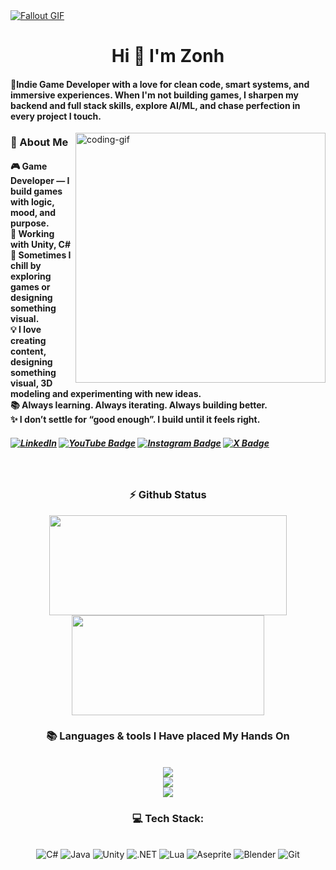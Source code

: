 <a href="https://cdna.artstation.com/p/assets/images/images/025/965/386/original/lennart-butz-idea5anim4.gif?1587480606">
  <img src="https://cdna.artstation.com/p/assets/images/images/025/965/386/original/lennart-butz-idea5anim4.gif?1587480606" alt="Fallout GIF" style="width:auto; height:auto"/>
</a>

<h1 align="center">Hi 👾 I'm Zonh</h1>
<h4 align="left">🌟Indie Game Developer with a love for clean code, smart systems, and immersive experiences.
When I'm not building games, I sharpen my backend and full stack skills, explore AI/ML, and chase perfection in every project I touch.</h4>

<img align="right" alt="coding-gif" width="400" src="https://github.com/JoshuaThadi/JoshuaThadi/blob/main/transparent_gitgif.gif">
<h3>💫 About Me</h3>
  <div align="left">
    <h4>
🎮 Game Developer — I build games with logic, mood, and purpose.</br>
🔧 Working with Unity, C#</br>
🧩 Sometimes I chill by exploring games or designing something visual.</br>
💡 I love creating content, designing something visual, 3D modeling and experimenting with new ideas.</br>
📚 Always learning. Always iterating. Always building better.</br>
✨ I don’t settle for “good enough”. I build until it feels right.</br>
  </h4>
</div>

<div align="left"> 
  <h5> 
    <a href="https://www.linkedin.com/in/maksym-dudka-a76424334" target="_blank">
    <img src="https://img.shields.io/badge/LinkedIn-0077B5?style=for-the-badge&logo=linkedin&logoColor=white" alt="LinkedIn" /></a>
    <a href="hhttps://www.youtube.com/@zonh_off" target="_blank">
    <img src="https://img.shields.io/badge/YouTube-ff3040?style=for-the-badge&logo=youtube&logoColor=ECEFF4" alt="YouTube Badge"></a>
    <a href="https://www.instagram.com/zonh_exe" target="_blank">
    <img src="https://img.shields.io/badge/Instagram-fc1375?style=for-the-badge&instagram&logoColor=white&labelColor=ECEFF4" alt="Instagram Badge"></a>
    <a href="https://www.x.com/zonh_exe" target="_blank">
    <img src="https://img.shields.io/badge/X(Twitter)-505050?style=for-the-badge&x&logoColor=white&labelColor=ECEFF4" alt="X Badge"></a>
  </h5>
</div>
<br/>

<h3 align="center">⚡ Github Status</h3>
<div align="center">
  <img width="380" height="160" src = "https://github-readme-stats.vercel.app/api/wakatime?username=zonh&layout=compact&langs_count=6&theme=material-palenight">
  <img  width="308" height="160" src="https://github-readme-stats.vercel.app/api?username=zonh&count_private=true&show_icons=true&theme=material-palenight&rank_icon=github&border_radius=10"/>
</div>

<h3 align="center">📚 Languages & tools I Have placed My Hands On </h3>
<br/>
<div align="center">
  <img src="https://skillicons.dev/icons?i=unity,cs,c,cpp,dotnet,github,java,lua,py" /><br>
  <img src="https://skillicons.dev/icons?i=blender,rider,idea,webstorm,ps,mysql,figma,maven,robloxstudio" /><br>
  <img src="https://skillicons.dev/icons?i=html,css,js,ts,react,svelte,tailwind,spring,linux" /><br>
</div>

<h3 align="center">💻 Tech Stack:</h3>
<br/>
<div align="center">
  <img src="https://img.shields.io/badge/c%23-239120.svg?style=for-the-badge&logo=csharp&logoColor=white" alt="C#" />
  <img src="https://img.shields.io/badge/java-007396.svg?style=for-the-badge&logo=java&logoColor=white" alt="Java" />
  <img src="https://img.shields.io/badge/unity-000000.svg?style=for-the-badge&logo=unity&logoColor=white" alt="Unity" />
  <img src="https://img.shields.io/badge/.net-512BD4.svg?style=for-the-badge&logo=dotnet&logoColor=white" alt=".NET" />
  <img src="https://img.shields.io/badge/lua-2C2D72.svg?style=for-the-badge&logo=lua&logoColor=white" alt="Lua" />
  <img src="https://img.shields.io/badge/aseprite-7D929E.svg?style=for-the-badge&logo=aseprite&logoColor=white" alt="Aseprite" />
  <img src="https://img.shields.io/badge/blender-F5792A.svg?style=for-the-badge&logo=blender&logoColor=white" alt="Blender" />
  <img src="https://img.shields.io/badge/git-F05032.svg?style=for-the-badge&logo=git&logoColor=white" alt="Git" />
</div>
